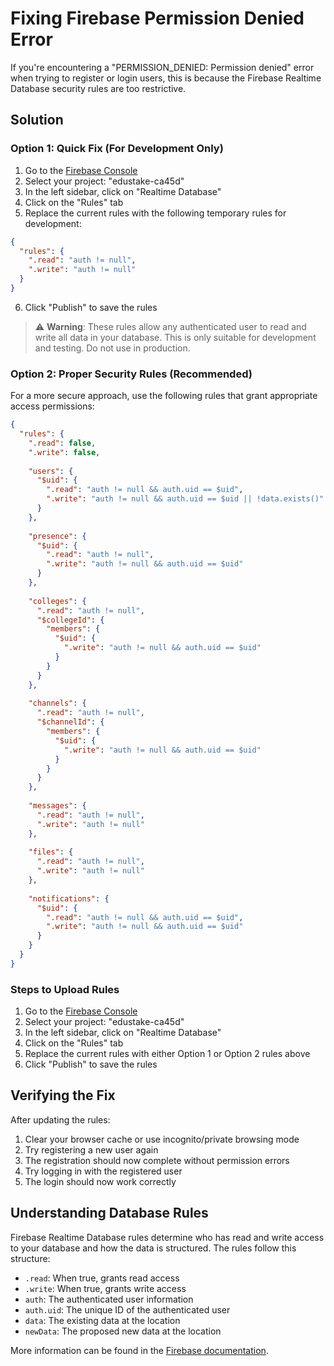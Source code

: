 # Fixing Firebase Permission Denied Error

If you're encountering a "PERMISSION_DENIED: Permission denied" error when trying to register or login users, this is because the Firebase Realtime Database security rules are too restrictive.

## Solution

### Option 1: Quick Fix (For Development Only)

1. Go to the [Firebase Console](https://console.firebase.google.com/)
2. Select your project: "edustake-ca45d"
3. In the left sidebar, click on "Realtime Database"
4. Click on the "Rules" tab
5. Replace the current rules with the following temporary rules for development:

```json
{
  "rules": {
    ".read": "auth != null",
    ".write": "auth != null"
  }
}
```

6. Click "Publish" to save the rules

> ⚠️ **Warning**: These rules allow any authenticated user to read and write all data in your database. This is only suitable for development and testing. Do not use in production.

### Option 2: Proper Security Rules (Recommended)

For a more secure approach, use the following rules that grant appropriate access permissions:

```json
{
  "rules": {
    ".read": false,
    ".write": false,
    
    "users": {
      "$uid": {
        ".read": "auth != null && auth.uid == $uid",
        ".write": "auth != null && auth.uid == $uid || !data.exists()"
      }
    },
    
    "presence": {
      "$uid": {
        ".read": "auth != null",
        ".write": "auth != null && auth.uid == $uid"
      }
    },
    
    "colleges": {
      ".read": "auth != null",
      "$collegeId": {
        "members": {
          "$uid": {
            ".write": "auth != null && auth.uid == $uid"
          }
        }
      }
    },
    
    "channels": {
      ".read": "auth != null",
      "$channelId": {
        "members": {
          "$uid": {
            ".write": "auth != null && auth.uid == $uid"
          }
        }
      }
    },
    
    "messages": {
      ".read": "auth != null",
      ".write": "auth != null"
    },
    
    "files": {
      ".read": "auth != null",
      ".write": "auth != null"
    },
    
    "notifications": {
      "$uid": {
        ".read": "auth != null && auth.uid == $uid",
        ".write": "auth != null && auth.uid == $uid"
      }
    }
  }
}
```

### Steps to Upload Rules

1. Go to the [Firebase Console](https://console.firebase.google.com/)
2. Select your project: "edustake-ca45d"
3. In the left sidebar, click on "Realtime Database"
4. Click on the "Rules" tab
5. Replace the current rules with either Option 1 or Option 2 rules above
6. Click "Publish" to save the rules

## Verifying the Fix

After updating the rules:

1. Clear your browser cache or use incognito/private browsing mode
2. Try registering a new user again
3. The registration should now complete without permission errors
4. Try logging in with the registered user
5. The login should now work correctly

## Understanding Database Rules

Firebase Realtime Database rules determine who has read and write access to your database and how the data is structured. The rules follow this structure:

- `.read`: When true, grants read access
- `.write`: When true, grants write access
- `auth`: The authenticated user information
- `auth.uid`: The unique ID of the authenticated user
- `data`: The existing data at the location
- `newData`: The proposed new data at the location

More information can be found in the [Firebase documentation](https://firebase.google.com/docs/database/security). 